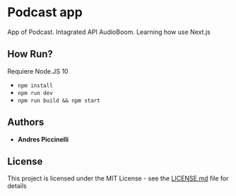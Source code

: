 # Podcast app

App of Podcast. Intagrated API AudioBoom. Learning how use Next.js


## How Run?

Requiere Node.JS 10

* `npm install` 
* `npm run dev` 
* `npm run build && npm start` 

## Authors

* **Andres Piccinelli** 


## License

This project is licensed under the MIT License - see the [LICENSE.md](LICENSE.md) file for details